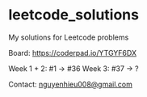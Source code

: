 # leetcode_solutions
My solutions for Leetcode problems

Board: https://coderpad.io/YTGYF6DX

Week 1 + 2: #1 -> #36
Week 3: #37 -> ?

Contact: nguyenhieu008@gmail.com
